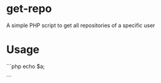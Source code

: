# get-repo
A simple PHP script to get all repositories of a specific user
# Usage
´´´php 
echo $a;

´´´
